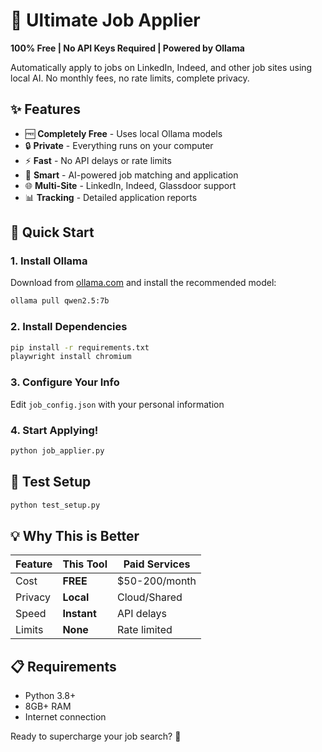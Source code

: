 # 🤖 Ultimate Job Applier

**100% Free | No API Keys Required | Powered by Ollama**

Automatically apply to jobs on LinkedIn, Indeed, and other job sites using local AI. No monthly fees, no rate limits, complete privacy.

## ✨ Features

- 🆓 **Completely Free** - Uses local Ollama models
- 🔒 **Private** - Everything runs on your computer
- ⚡ **Fast** - No API delays or rate limits
- 🎯 **Smart** - AI-powered job matching and application
- 🌐 **Multi-Site** - LinkedIn, Indeed, Glassdoor support
- 📊 **Tracking** - Detailed application reports

## 🚀 Quick Start

### 1. Install Ollama
Download from [ollama.com](https://ollama.com) and install the recommended model:
```bash
ollama pull qwen2.5:7b
```

### 2. Install Dependencies
```bash
pip install -r requirements.txt
playwright install chromium
```

### 3. Configure Your Info
Edit `job_config.json` with your personal information

### 4. Start Applying!
```bash
python job_applier.py
```

## 🧪 Test Setup
```bash
python test_setup.py
```

## 💡 Why This is Better

| Feature | This Tool | Paid Services |
|---------|-----------|---------------|
| Cost | **FREE** | $50-200/month |
| Privacy | **Local** | Cloud/Shared |
| Speed | **Instant** | API delays |
| Limits | **None** | Rate limited |

## 📋 Requirements

- Python 3.8+
- 8GB+ RAM
- Internet connection

Ready to supercharge your job search? 🚀

